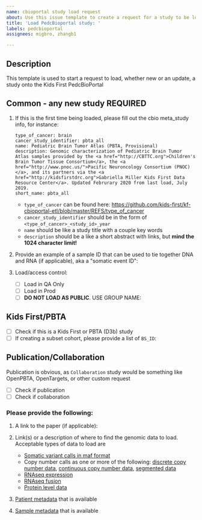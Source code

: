 ```yaml
---
name: cbioportal study load request
about: Use this issue template to create a request for a study to be loaded into the Kids First PedcBioportal
title: 'Load PedcBioportal study: '
labels: pedcbioportal
assignees: migbro, zhangb1

---
```


<!--Hi there! Please take a moment to fill out the template below.-->
## Description
This template is used to start a request to load, whether new or an update, a study onto the Kids First PedcBioPortal
## Common - any new study REQUIRED

1. If this is the first time being loaded, please fill out the cbio meta_study info, for instance:
    ```
    type_of_cancer: brain
    cancer_study_identifier: pbta_all
    name: Pediatric Brain Tumor Atlas (PBTA, Provisional)
    description: Genomic characterization of Pediatric Brain Tumor Atlas samples provided by the <a href="http://CBTTC.org">Children's Brain Tumor Tissue Consortium</a>, the <a href="http://www.pnoc.us/">Pacific Neuroncology Consortium (PNOC)</a>, and its partners via the <a href="http://kidsfirstdrc.org">Gabriella Miller Kids First Data Resource Center</a>. Updated Februrary 2020 from last load, July 2019.
    short_name: pbta_all
    ```
    - `type_of_cancer` can be found here: https://github.com/kids-first/kf-cbioportal-etl/blob/master/REFS/type_of_cancer
    - `cancer_study_identifier` should be in the form of `<type_of_cancer>_<study_id>_year`
    - `name` should be like a study title with a couple key words
    - `description` should be a like a short abstract with links, but **mind the 1024 character limit!**

1. Provide an example of a sample ID that can be used to tie together DNA and RNA (if applicable), aka a "somatic event ID":

1. Load/access control:
   - [ ] Load in QA Only
   - [ ] Load in Prod
   - [ ] **DO NOT LOAD AS PUBLIC**. USE GROUP NAME: 

## Kids First/PBTA
 - [ ] Check if this is a Kids First or PBTA (D3b) study
 - [ ] If creating a subset cohort, please provide a list of `BS_ID`:

## Publication/Collaboration
Publication is obvious, as `Collaboration` study would be something like OpenPBTA, OpenTargets, or other custom request
 - [ ] Check if publication
 - [ ] Check if collaboration

### Please provide the following:
1. A link to the paper (if applicable):
1. Link(s) or a description of where to find the genomic data to load. Acceptable types of data to load are
    - [Somatic variant calls in maf format](https://docs.cbioportal.org/5.1-data-loading/data-loading/file-formats#mutation-data)
    - Copy number calls as one or more of the following: [discrete copy number data](https://docs.cbioportal.org/5.1-data-loading/data-loading/file-formats#discrete-copy-number-data), [continuous copy number data](https://docs.cbioportal.org/5.1-data-loading/data-loading/file-formats#continuous-copy-number-data), [segmented data](https://docs.cbioportal.org/5.1-data-loading/data-loading/file-formats#segmented-data)
    - [RNAseq expression](https://docs.cbioportal.org/5.1-data-loading/data-loading/file-formats#expression-data) 
    - [RNAseq fusion](https://docs.cbioportal.org/file-formats/#structural-variant-data)
    - [Protein level data](https://docs.cbioportal.org/5.1-data-loading/data-loading/file-formats#protein-level-data)



1. [Patient metadata](https://docs.cbioportal.org/5.1-data-loading/data-loading/file-formats#clinical-patient-columns) that is available



1. [Sample metadata](https://docs.cbioportal.org/5.1-data-loading/data-loading/file-formats#clinical-sample-columns) that is available